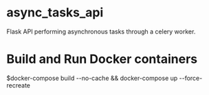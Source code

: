# async_tasks_api
Flask API performing asynchronous tasks through a celery worker.

# Build and Run Docker containers
$docker-compose build --no-cache && docker-compose up --force-recreate
